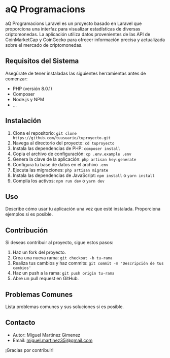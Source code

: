 # aQ Programacions

aQ Programacions Laravel es un proyecto basado en Laravel que proporciona una interfaz para visualizar estadísticas de diversas criptomonedas. La aplicación utiliza datos provenientes de las API de CoinMarketCap y CoinGecko para ofrecer información precisa y actualizada sobre el mercado de criptomonedas.

## Requisitos del Sistema

Asegúrate de tener instaladas las siguientes herramientas antes de comenzar:
- PHP (versión 8.0.1)
- Composer
- Node.js y NPM
- ...

## Instalación

1. Clona el repositorio: `git clone https://github.com/tuusuario/tuproyecto.git`
2. Navega al directorio del proyecto: `cd tuproyecto`
3. Instala las dependencias de PHP: `composer install`
4. Copia el archivo de configuración: `cp .env.example .env`
5. Genera la clave de la aplicación: `php artisan key:generate`
6. Configura tu base de datos en el archivo `.env`
7. Ejecuta las migraciones: `php artisan migrate`
8. Instala las dependencias de JavaScript: `npm install` o `yarn install`
9. Compila los activos: `npm run dev` o `yarn dev`

## Uso

Describe cómo usar tu aplicación una vez que esté instalada. Proporciona ejemplos si es posible.

## Contribución

Si deseas contribuir al proyecto, sigue estos pasos:
1. Haz un fork del proyecto.
2. Crea una nueva rama: `git checkout -b tu-rama`
3. Realiza tus cambios y haz commits: `git commit -m 'Descripción de tus cambios'`
4. Haz un push a la rama: `git push origin tu-rama`
5. Abre un pull request en GitHub.

## Problemas Comunes

Lista problemas comunes y sus soluciones si es posible.

## Contacto

- Autor: Miguel Martinez Gimenez
- Email: miguel.martinez35j@gmail.com

¡Gracias por contribuir!
